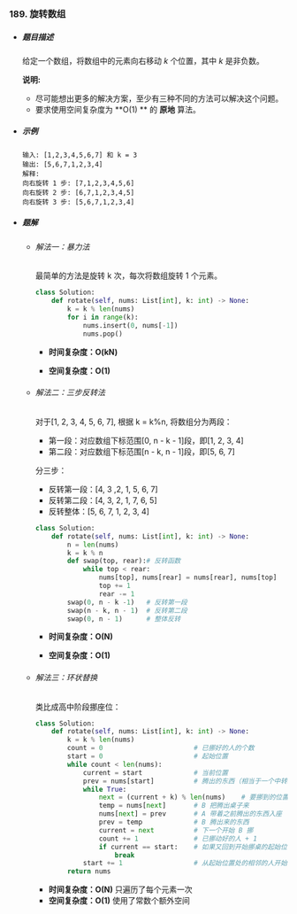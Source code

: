 ### 189. 旋转数组

- ##### 题目描述

  给定一个数组，将数组中的元素向右移动 *k* 个位置，其中 *k* 是非负数。

  **说明:**

  - 尽可能想出更多的解决方案，至少有三种不同的方法可以解决这个问题。
  - 要求使用空间复杂度为 **O(1) ** 的 **原地** 算法。

- ##### 示例 

  ```
  输入: [1,2,3,4,5,6,7] 和 k = 3
  输出: [5,6,7,1,2,3,4]
  解释:
  向右旋转 1 步: [7,1,2,3,4,5,6]
  向右旋转 2 步: [6,7,1,2,3,4,5]
  向右旋转 3 步: [5,6,7,1,2,3,4]
  ```

- ##### 题解

  - ###### 解法一：暴力法

    最简单的方法是旋转 k 次，每次将数组旋转 1 个元素。

    ```python
    class Solution:
        def rotate(self, nums: List[int], k: int) -> None:
            k = k % len(nums)
            for i in range(k):
                nums.insert(0, nums[-1])
                nums.pop()
    ```

    - **时间复杂度：O(kN)**

    - **空间复杂度：O(1)**

      

  - ###### 解法二：三步反转法

    对于[1, 2, 3, 4, 5, 6, 7], 根据 k = k%n, 将数组分为两段：

    - 第一段：对应数组下标范围[0, n - k - 1]段，即[1, 2, 3, 4]
    - 第二段：对应数组下标范围[n - k, n - 1]段，即[5, 6, 7]

    分三步：

    - 反转第一段：[4, 3 ,2, 1, 5, 6, 7]
    - 反转第二段：[4, 3, 2, 1, 7, 6, 5]
    - 反转整体：[5, 6, 7, 1, 2, 3, 4]

    ```python
    class Solution:
        def rotate(self, nums: List[int], k: int) -> None:
            n = len(nums)
            k = k % n
            def swap(top, rear):# 反转函数
                while top < rear:
                    nums[top], nums[rear] = nums[rear], nums[top]
                    top += 1
                    rear -= 1                
            swap(0, n - k -1)   # 反转第一段
            swap(n - k, n - 1)  # 反转第二段
            swap(0, n - 1)      # 整体反转        
    ```

    - **时间复杂度：O(N)**

    - **空间复杂度：O(1)**

      

  - ###### 解法三：环状替换

    类比成高中阶段挪座位：

    ```python
    class Solution:
        def rotate(self, nums: List[int], k: int) -> None:
            k = k % len(nums)
            count = 0						# 已挪好的人的个数
            start = 0						# 起始位置
            while count < len(nums):
                current = start				# 当前位置
                prev = nums[start]			# 腾出的东西（相当于一个中转站，每个人都要把腾出的东西放在这）
                while True:
                    next = (current + k) % len(nums)	# 要挪到的位置（A要挪到B）
                    temp = nums[next]       # B 把腾出桌子来
                    nums[next] = prev       # A 带着之前腾出的东西入座
                    prev = temp             # B 腾出来的东西
                    current = next			# 下一个开始 B 挪
                    count += 1				# 已挪动好的人 + 1
                    if current == start:    # 如果又回到开始挪桌的起始位置，则说明旁边的人无法开始挪动
                        break
                start += 1					# 从起始位置处的相邻的人开始下一次挪动
            return nums
    ```

    - **时间复杂度：O(N)**    只遍历了每个元素一次
    - **空间复杂度：O(1)**    使用了常数个额外空间


